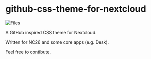 # github-css-theme-for-nextcloud

![Files](https://user-images.githubusercontent.com/82395416/230382842-80276434-f4c1-4460-8d82-76c3f67ad4e3.png)

A GitHub inspired CSS theme for Nextcloud.

Written for NC26 and some core apps (e.g. Desk).

Feel free to contibute.
